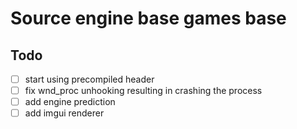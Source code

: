 # Source engine base games base

## Todo

- [ ] start using precompiled header
- [ ] fix wnd_proc unhooking resulting in crashing the process
- [ ] add engine prediction
- [ ] add imgui renderer
